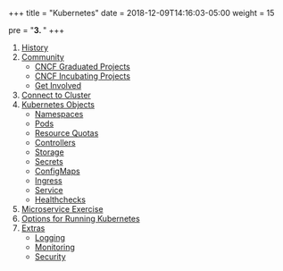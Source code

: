 +++
title = "Kubernetes"
date = 2018-12-09T14:16:03-05:00
weight = 15

pre = "<b>3. </b>"
+++

1. [History](/louk8cnc-intro-k8s/kubernetes/history)
2. [Community](/louk8cnc-intro-k8s/kubernetes/community)
    * [CNCF Graduated Projects](/louk8cnc-intro-k8s/kubernetes/community/projects_grad)
    * [CNCF Incubating Projects](/louk8cnc-intro-k8s/kubernetes/community/projects_inc)        
    * [Get Involved](/louk8cnc-intro-k8s/kubernetes/community/involvement)
3. [Connect to Cluster](/louk8cnc-intro-k8s/kubernetes/onnect)
4. [Kubernetes Objects](/louk8cnc-intro-k8s/kubernetes/objects)
    * [Namespaces](/louk8cnc-intro-k8s/kubernetes/objects/namespaces)
    * [Pods](/louk8cnc-intro-k8s/kubernetes/objects/pods)
    * [Resource Quotas](/louk8cnc-intro-k8s/kubernetes/objects/resource-quotas)
    * [Controllers](/louk8cnc-intro-k8s/kubernetes/objects/controllers)
    * [Storage](/louk8cnc-intro-k8s/kubernetes/objects/storage)
    * [Secrets](/louk8cnc-intro-k8s/kubernetes/objects/secrets)
    * [ConfigMaps](/louk8cnc-intro-k8s/kubernetes/objects/configmaps)
    * [Ingress](/louk8cnc-intro-k8s/kubernetes/objects/ingress)
    * [Service](/louk8cnc-intro-k8s/kubernetes/objects/services)
    * [Healthchecks](/louk8cnc-intro-k8s/kubernetes/objects/healthchecks)
5. [Microservice Exercise](/louk8cnc-intro-k8s/kubernetes/micro)
6. [Options for Running Kubernetes](/louk8cnc-intro-k8s/kubernetes/running)
7. [Extras](/louk8cnc-intro-k8s/kubernetes/extras)
    * [Logging](/louk8cnc-intro-k8s/kubernetes/extras/logging)
    * [Monitoring](/louk8cnc-intro-k8s/kubernetes/extras/monitoring)
    * [Security](/louk8cnc-intro-k8s/kubernetes/extras/security)
